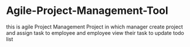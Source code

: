 # Agile-Project-Management-Tool
this is agile Project Management Project in which manager create project and assign task to employee and employee view their task to update todo list
